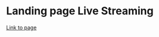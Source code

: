 # Landing page Live Streaming

[Link to page](https://rafaeltagiev.github.io/landing_live_streaming/)
